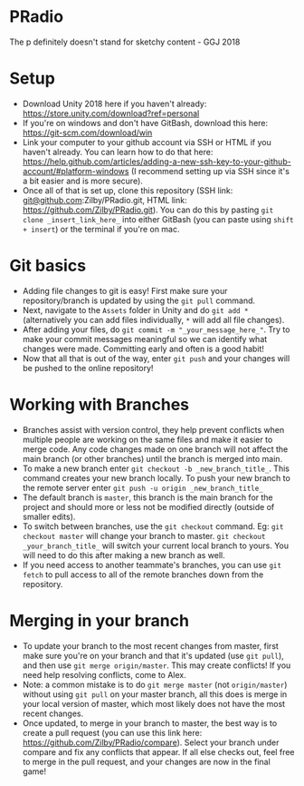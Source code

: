# PRadio
The p definitely doesn't stand for sketchy content - GGJ 2018

# Setup
- Download Unity 2018 here if you haven't already: https://store.unity.com/download?ref=personal
- If you're on windows and don't have GitBash, download this here: https://git-scm.com/download/win
- Link your computer to your github account via SSH or HTML if you haven't already. You can learn how to do that here: https://help.github.com/articles/adding-a-new-ssh-key-to-your-github-account/#platform-windows (I recommend setting up via SSH since it's a bit easier and is more secure). 
- Once all of that is set up, clone this repository (SSH link: git@github.com:Zilby/PRadio.git, HTML link: https://github.com/Zilby/PRadio.git). You can do this by pasting `git clone _insert_link_here_` into either GitBash (you can paste using `shift + insert`) or the terminal if you're on mac. 

# Git basics
- Adding file changes to git is easy! First make sure your repository/branch is updated by using the `git pull` command. 
- Next, navigate to the `Assets` folder in Unity and do `git add *` (alternatively you can add files individually, `*` will add all file changes). 
- After adding your files, do `git commit -m "_your_message_here_"`. Try to make your commit messages meaningful so we can identify what changes were made. Committing early and often is a good habit!
- Now that all that is out of the way, enter `git push` and your changes will be pushed to the online repository!

# Working with Branches
- Branches assist with version control, they help prevent conflicts when multiple people are working on the same files and make it easier to merge code. Any code changes made on one branch will not affect the main branch (or other branches) until the branch is merged into main. 
- To make a new branch enter `git checkout -b _new_branch_title_`. This command creates your new branch locally. To push your new branch to the remote server enter `git push -u origin _new_branch_title_`
- The default branch is `master`, this branch is the main branch for the project and should more or less not be modified directly (outside of smaller edits). 
- To switch between branches, use the `git checkout` command. Eg: `git checkout master` will change your branch to master. `git checkout _your_branch_title_` will switch your current local branch to yours. You will need to do this after making a new branch as well. 
- If you need access to another teammate's branches, you can use `git fetch` to pull access to all of the remote branches down from the repository. 

# Merging in your branch
- To update your branch to the most recent changes from master, first make sure you're on your branch and that it's updated (use `git pull`), and then use `git merge origin/master`. This may create conflicts! If you need help resolving conflicts, come to Alex. 
- Note: a common mistake is to do `git merge master` (not `origin/master`) without using `git pull` on your master branch, all this does is merge in your local version of master, which most likely does not have the most recent changes. 
- Once updated, to merge in your branch to master, the best way is to create a pull request (you can use this link here: https://github.com/Zilby/PRadio/compare). Select your branch under compare and fix any conflicts that appear. If all else checks out, feel free to merge in the pull request, and your changes are now in the final game!
